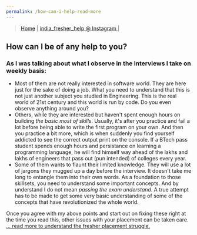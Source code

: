 ```yaml
---
permalink: /how-can-i-help-read-more
---
```


> [Home](https://bnarula.github.io/fresher-help/) | 
> [india_fresher_help @ Instagram ](https://www.instagram.com/india_fresher_help/) | 

## How can I be of any help to you?

### As I was talking about what I observe in the Interviews I take on weekly basis:
- Most of them are not really interested in software world. They are here just for the sake of doing a job.  What you need to understand that this is not just another subject you studied in Engineering. This is the real world of 21st century and this world is run by code. Do you even observe anything around you? 
- Others, while they are interested but haven't spent enough hours on building *the basic most of skills*. Usually, it's after you practice and fail a lot before being able to write the first program on your own. And then you practice a bit more, which is when suddenly you find yourself addicted to see the correct output print on the console. If a BTech pass student spends enough hours and persistance on learning a programming language, he will find himself way ahead of the lakhs and lakhs of engineers that pass out (pun intended) of colleges every year. 
- Some of them wants to flaunt their limited knowledge. They will use a lot of jargons they mugged up a day before the interview. It doesn't take me long to entangle them into their own words. As a foundation to those skillsets, you need to understand some important concepts. And by understand I do not mean _passing the exam understand_. A true attempt has to be made to get some very basic understanding of some of the concepts that have revolutionized the whole world. 

Once you agree with my above points and start out on fixing these right at the time you read this, other issues with your placement can be taken care. 
[... read more to understand the fresher placement struggle.](https://github.com/bnarula/fresher-help/edit/gh-pages/fresher-job-struggle-read-more)
